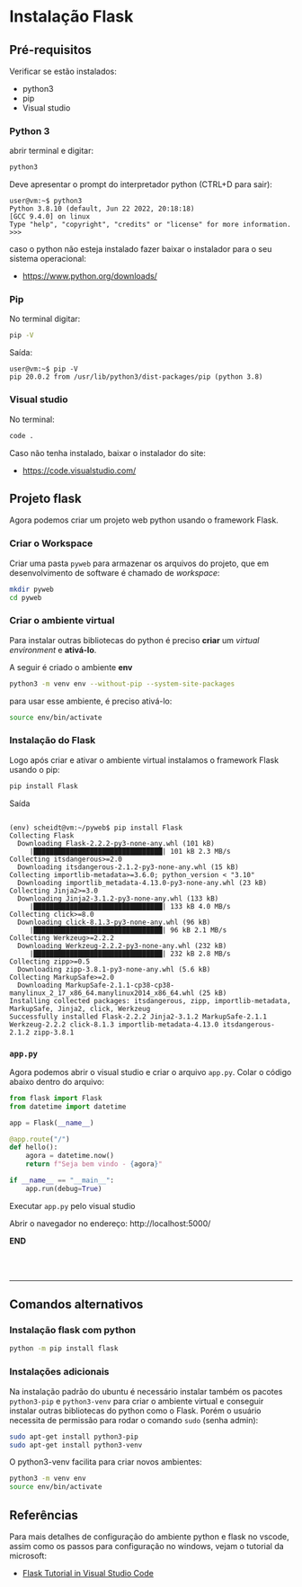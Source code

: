 # Instalação Flask

## Pré-requisitos

Verificar se estão instalados:

- python3
- pip
- Visual studio

### Python 3

abrir terminal e digitar:

```bash
python3
```

Deve apresentar o prompt do interpretador python (CTRL+D para sair):

```console
user@vm:~$ python3
Python 3.8.10 (default, Jun 22 2022, 20:18:18) 
[GCC 9.4.0] on linux
Type "help", "copyright", "credits" or "license" for more information.
>>> 
```

caso o python não esteja instalado fazer baixar o instalador para o seu sistema operacional:

- https://www.python.org/downloads/

### Pip

No terminal digitar:

```bash
pip -V
```

Saída:

```console
user@vm:~$ pip -V
pip 20.0.2 from /usr/lib/python3/dist-packages/pip (python 3.8)
```

### Visual studio

No terminal:

```bash
code .
```

Caso não tenha instalado, baixar o instalador do site:

- https://code.visualstudio.com/

## Projeto flask

Agora podemos criar um projeto web python usando o framework Flask.

### Criar o Workspace

Criar uma pasta `pyweb` para armazenar os arquivos do projeto, que em desenvolvimento de software é chamado de *workspace*:

```bash
mkdir pyweb
cd pyweb
```

### Criar o ambiente virtual

Para instalar outras bibliotecas do python é preciso **criar** um *virtual environment* e **ativá-lo**.

A seguir é criado o ambiente **env**

```bash
python3 -m venv env --without-pip --system-site-packages
```

para usar esse ambiente, é preciso ativá-lo:

```bash
source env/bin/activate
```

### Instalação do Flask

Logo após criar e ativar o ambiente virtual instalamos o framework Flask usando o pip:

```bash
pip install Flask
```

Saída

```console

(env) scheidt@vm:~/pyweb$ pip install Flask
Collecting Flask
  Downloading Flask-2.2.2-py3-none-any.whl (101 kB)
     |████████████████████████████████| 101 kB 2.3 MB/s 
Collecting itsdangerous>=2.0
  Downloading itsdangerous-2.1.2-py3-none-any.whl (15 kB)
Collecting importlib-metadata>=3.6.0; python_version < "3.10"
  Downloading importlib_metadata-4.13.0-py3-none-any.whl (23 kB)
Collecting Jinja2>=3.0
  Downloading Jinja2-3.1.2-py3-none-any.whl (133 kB)
     |████████████████████████████████| 133 kB 4.0 MB/s 
Collecting click>=8.0
  Downloading click-8.1.3-py3-none-any.whl (96 kB)
     |████████████████████████████████| 96 kB 2.1 MB/s 
Collecting Werkzeug>=2.2.2
  Downloading Werkzeug-2.2.2-py3-none-any.whl (232 kB)
     |████████████████████████████████| 232 kB 2.8 MB/s 
Collecting zipp>=0.5
  Downloading zipp-3.8.1-py3-none-any.whl (5.6 kB)
Collecting MarkupSafe>=2.0
  Downloading MarkupSafe-2.1.1-cp38-cp38-manylinux_2_17_x86_64.manylinux2014_x86_64.whl (25 kB)
Installing collected packages: itsdangerous, zipp, importlib-metadata, MarkupSafe, Jinja2, click, Werkzeug
Successfully installed Flask-2.2.2 Jinja2-3.1.2 MarkupSafe-2.1.1 Werkzeug-2.2.2 click-8.1.3 importlib-metadata-4.13.0 itsdangerous-2.1.2 zipp-3.8.1

```

### `app.py`

Agora podemos abrir o visual studio e criar o arquivo `app.py`. Colar o código abaixo dentro do arquivo:

```python
from flask import Flask
from datetime import datetime

app = Flask(__name__)

@app.route("/")
def hello():
    agora = datetime.now()
    return f"Seja bem vindo - {agora}"

if __name__ == "__main__":
    app.run(debug=True)

```

Executar `app.py` pelo visual studio

Abrir o navegador no endereço: http://localhost:5000/


**END**

<br>
<br>

--- 

## Comandos alternativos

### Instalação flask com python

```bash
python -m pip install flask
```

### Instalações adicionais

Na instalação padrão do ubuntu é necessário instalar também os pacotes `python3-pip` e `python3-venv` para criar o ambiente virtual e conseguir instalar outras bibliotecas do python como o Flask. Porém o usuário necessita de permissão para rodar o comando `sudo` (senha admin):

```bash
sudo apt-get install python3-pip
sudo apt-get install python3-venv
```

O python3-venv facilita para criar novos ambientes:
```bash
python3 -m venv env
source env/bin/activate
```




## Referências

Para mais detalhes de configuração do ambiente python e flask no vscode, assim como os passos para configuração no windows, vejam o tutorial da microsoft:

- [Flask Tutorial in Visual Studio Code](https://code.visualstudio.com/docs/python/tutorial-flask)
